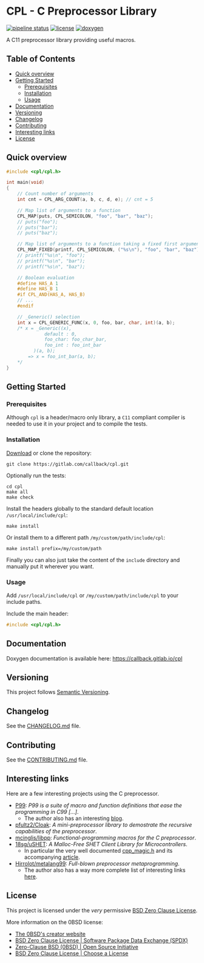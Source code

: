 # CPL - C Preprocessor Library

[![pipeline status](https://gitlab.com/callback/cpl/badges/master/pipeline.svg)](https://gitlab.com/callback/cpl/-/commits/master)
[![license](https://img.shields.io/badge/license-0BSD-blue)](LICENSE)
[![doxygen](https://img.shields.io/badge/doc-doxygen-blue)](https://callback.gitlab.io/cpl)

A C11 preprocessor library providing useful macros.

## Table of Contents

- [Quick overview](#quick-overview)
- [Getting Started](#getting-started)
  - [Prerequisites](#prerequisites)
  - [Installation](#installation)
  - [Usage](#usage)
- [Documentation](#documentation)
- [Versioning](#versioning)
- [Changelog](#changelog)
- [Contributing](#contributing)
- [Interesting links](#interesting-links)
- [License](#license)

## Quick overview

```c
#include <cpl/cpl.h>

int main(void)
{
    // Count number of arguments
    int cnt = CPL_ARG_COUNT(a, b, c, d, e); // cnt = 5

    // Map list of arguments to a function
    CPL_MAP(puts, CPL_SEMICOLON, "foo", "bar", "baz");
    // puts("foo");
    // puts("bar");
    // puts("baz");

    // Map list of arguments to a function taking a fixed first argument
    CPL_MAP_FIXED(printf, CPL_SEMICOLON, ("%s\n"), "foo", "bar", "baz");
    // printf("%s\n", "foo");
    // printf("%s\n", "bar");
    // printf("%s\n", "baz");

    // Boolean evaluation
    #define HAS_A 1
    #define HAS_B 1
    #if CPL_AND(HAS_A, HAS_B)
    // ...
    #endif

    // _Generic() selection
    int x = CPL_GENERIC_FUNC(x, 0, foo, bar, char, int)(a, b);
    /* x = _Generic((x),
              default : 0,
              foo_char: foo_char_bar,
              foo_int : foo_int_bar
          )(a, b);
        => x = foo_int_bar(a, b);
    */
}
```

## Getting Started

### Prerequisites

Although `cpl` is a header/macro only library, a `C11` compliant compiler is
needed to use it in your project and to compile the tests.

### Installation

[Download](https://gitlab.com/callback/cpl/-/archive/master/cpl-master.zip) or
clone the repository:

```
git clone https://gitlab.com/callback/cpl.git
```

Optionally run the tests:

```
cd cpl
make all
make check
```

Install the headers globally to the standard default location `/usr/local/include/cpl`:

```
make install
```

Or install them to a different path `/my/custom/path/include/cpl`:

```
make install prefix=/my/custom/path
```

Finally you can also just take the content of the `include` directory and
manually put it wherever you want.

### Usage

Add `/usr/local/include/cpl` or `/my/custom/path/include/cpl` to your include
paths.

Include the main header:

```c
#include <cpl/cpl.h>
```

## Documentation

Doxygen documentation is available here: <https://callback.gitlab.io/cpl>

## Versioning

This project follows [Semantic Versioning](https://semver.org/spec/v2.0.0.html).

## Changelog

See the [CHANGELOG.md](CHANGELOG.md) file.

## Contributing

See the [CONTRIBUTING.md](CONTRIBUTING.md) file.

## Interesting links

Here are a few interesting projects using the C preprocessor.

- [P99](https://gitlab.inria.fr/gustedt/p99): _P99 is a suite of macro and function definitions that ease the programming in C99 [...]_.
  - The author also has an interesting [blog](https://gustedt.wordpress.com/).
- [pfultz2/Cloak](https://github.com/pfultz2/Cloak/wiki/C-Preprocessor-tricks,-tips,-and-idioms): _A mini-preprocessor library to demostrate the recursive capabilities of the preprocessor_.
- [mcinglis/libpp](https://github.com/mcinglis/libpp): _Functional-programming macros for the C preprocessor_.
- [18sg/uSHET](https://github.com/18sg/uSHET): _A Malloc-Free SHET Client Library for Microcontrollers_.
  - In particular the very well documented [cpp_magic.h](https://github.com/18sg/uSHET/blob/master/lib/cpp_magic.h) and its accompanying [article](http://jhnet.co.uk/articles/cpp_magic).
- [Hirrolot/metalang99](https://github.com/Hirrolot/metalang99): _Full-blown preprocessor metaprogramming_.
  - The author also has a way more complete list of interesting links [here](https://github.com/Hirrolot/awesome-c-preprocessor).

## License

This project is licensed under the _very_ permissive [BSD Zero Clause License](LICENSE).

More information on the 0BSD license:

- [The 0BSD's creator website](https://landley.net/toybox/license.html)
- [BSD Zero Clause License | Software Package Data Exchange (SPDX)](https://spdx.org/licenses/0BSD.html)
- [Zero-Clause BSD (0BSD) | Open Source Initiative](https://opensource.org/licenses/0BSD)
- [BSD Zero Clause License | Choose a License](https://choosealicense.com/licenses/0bsd/)
